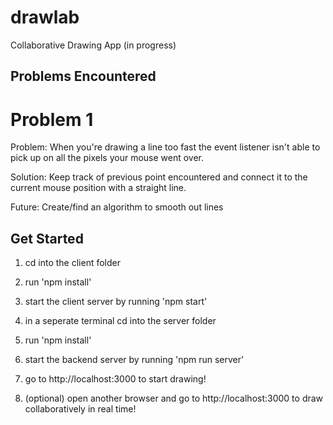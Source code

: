 # drawlab
Collaborative Drawing App (in progress)

## Problems Encountered

# Problem 1 
Problem: When you're drawing a line too fast the event listener isn't able to pick up on all the pixels your mouse went over.

Solution: Keep track of previous point encountered and connect it to the current mouse position with a straight line.

Future: Create/find an algorithm to smooth out lines

## Get Started

1. cd into the client folder

2. run 'npm install'

3. start the client server by running 'npm start'


4. in a seperate terminal cd into the server folder

5. run 'npm install'

6. start the backend server by running 'npm run server'

7. go to http://localhost:3000 to start drawing!

8. (optional) open another browser and go to http://localhost:3000 to draw collaboratively in real time!

